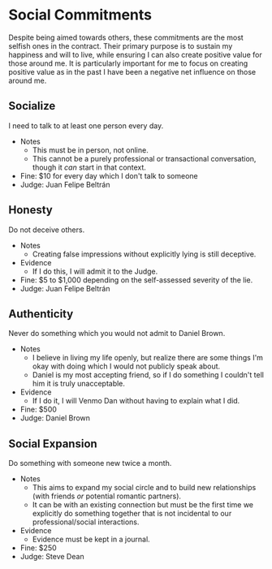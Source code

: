# Social Commitments

Despite being aimed towards others, these commitments are the most selfish ones in the contract. Their primary purpose is to sustain my happiness and will to live, while ensuring I can also create positive value for those around me. It is particularly important for me to focus on creating positive value as in the past I have been a negative net influence on those around me.

## Socialize

I need to talk to at least one person every day.

- Notes
    - This must be in person, not online.
    - This cannot be a purely professional or transactional conversation, though it *can* start in that context.
- Fine: $10 for every day which I don't talk to someone
- Judge: Juan Felipe Beltrán

## Honesty

Do not deceive others.

- Notes
    - Creating false impressions without explicitly lying is still deceptive.
- Evidence
    - If I do this, I will admit it to the Judge.
- Fine: $5 to $1,000 depending on the self-assessed severity of the lie.
- Judge: Juan Felipe Beltrán

## Authenticity

Never do something which you would not admit to Daniel Brown.

- Notes
    - I believe in living my life openly, but realize there are some things I'm okay with doing which I would not publicly speak about.
    - Daniel is my most accepting friend, so if I do something I couldn't tell him it is truly unacceptable.
- Evidence
    - If I do it, I will Venmo Dan without having to explain what I did.
- Fine: $500
- Judge: Daniel Brown

## Social Expansion

Do something with someone new twice a month.

- Notes
    - This aims to expand my social circle and to build new relationships (with friends *or* potential romantic partners).
    - It can be with an existing connection but must be the first time we explicitly do something together that is not incidental to our professional/social interactions.
- Evidence
    - Evidence must be kept in a journal.
- Fine: $250
- Judge: Steve Dean
